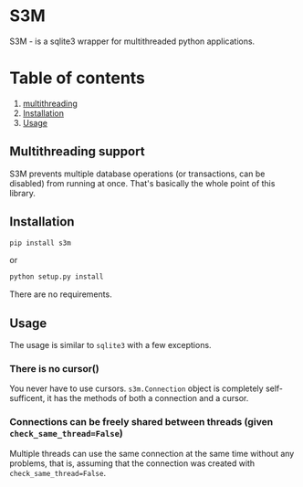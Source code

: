 # S3M
S3M - is a sqlite3 wrapper for multithreaded python applications.

# Table of contents
1. [multithreading](#multithreading-support)
2. [Installation](#installation)
3. [Usage](#usage)

## Multithreading support
S3M prevents multiple database operations (or transactions, can be disabled) from running at once.
That's basically the whole point of this library.

## Installation
```bash
pip install s3m
```

or

```bash
python setup.py install
```
There are no requirements.

## Usage
The usage is similar to `sqlite3` with a few exceptions.

### There is no cursor()
You never have to use cursors. `s3m.Connection` object is completely self-sufficent, it has the methods of both a connection and a cursor.

### Connections can be freely shared between threads (given `check_same_thread=False`)
Multiple threads can use the same connection at the same time without any problems, that is, assuming that the connection was created with `check_same_thread=False`.
